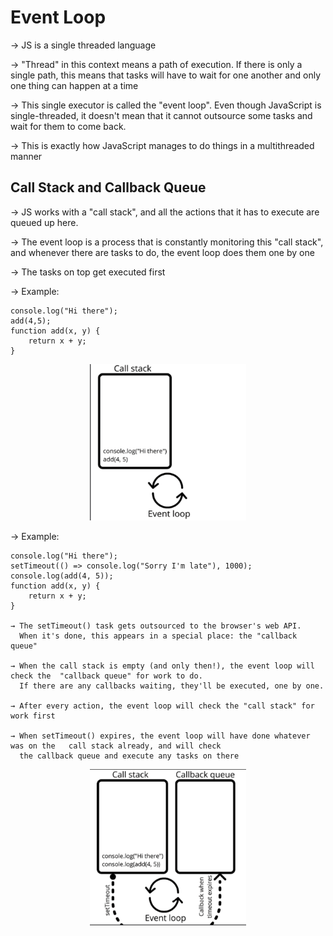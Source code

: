 # Event Loop 

→ JS is a single threaded language

→ "Thread" in this context means a path of execution. If there is only a single path, this means that tasks will have to wait for one another and only one thing can happen at a time

→ This single executor is called the "event loop". Even though JavaScript is single-threaded, it doesn't mean that it cannot outsource some tasks and wait for them to come back. 

→ This is exactly how JavaScript manages to do things in a multithreaded manner

## Call Stack and Callback Queue

→ JS works with a "call stack", and all the actions that it has to execute are queued up here. 

→ The event loop is a process that is constantly monitoring this "call stack", and whenever there are tasks to do, the event loop does them one by one

→ The tasks on top get executed first

→ Example:

    console.log("Hi there");
    add(4,5);
    function add(x, y) {
        return x + y;
    }

<p align="center">
    <img width="250" height="250" src="Simple_Call_Stack.jpg">
</p>

→ Example:

    console.log("Hi there");
    setTimeout(() => console.log("Sorry I'm late"), 1000);
    console.log(add(4, 5));
    function add(x, y) {
        return x + y;
    }

    → The setTimeout() task gets outsourced to the browser's web API. 
      When it's done, this appears in a special place: the "callback queue" 
    
    → When the call stack is empty (and only then!), the event loop will check the  "callback queue" for work to do. 
      If there are any callbacks waiting, they'll be executed, one by one. 
    
    → After every action, the event loop will check the "call stack" for work first

    → When setTimeout() expires, the event loop will have done whatever was on the   call stack already, and will check 
      the callback queue and execute any tasks on there

<p align="center">
    <img width="250" height="250" src="Complex_Call_Stack.jpg">
</p>

    




